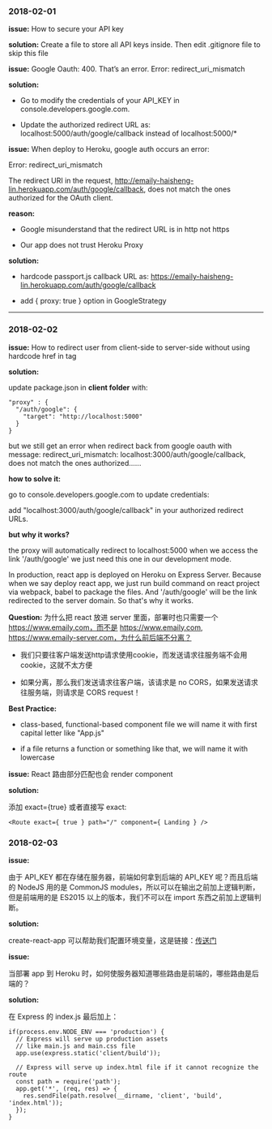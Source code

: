 ### 2018-02-01

**issue:** How to secure your API key

**solution:** Create a file to store all API keys inside. Then edit .gitignore file to skip this file

**issue:** Google Oauth: 400. That’s an error. Error: redirect_uri_mismatch

**solution:** 

- Go to modify the credentials of your API_KEY in console.developers.google.com.

- Update the authorized redirect URL as: localhost:5000/auth/google/callback instead of localhost:5000/*

**issue:** When deploy to Heroku, google auth occurs an error: 

Error: redirect_uri_mismatch

The redirect URI in the request, http://emaily-haisheng-lin.herokuapp.com/auth/google/callback, does not match the ones authorized for the OAuth client. 

**reason:**

- Google misunderstand that the redirect URL is in http not https

- Our app does not trust Heroku Proxy

**solution:**

- hardcode passport.js callback URL as: https://emaily-haisheng-lin.herokuapp.com/auth/google/callback

- add { proxy: true } option in GoogleStrategy

---

### 2018-02-02

**issue:** How to redirect user from client-side to server-side without using hardcode href in <a> tag

**solution:** 

update package.json in **client folder** with:

```
"proxy" : {
  "/auth/google": {
    "target": "http://localhost:5000"
  }
}
```

but we still get an error when redirect back from google oauth with message: redirect_uri_mismatch:
localhost:3000/auth/google/callback, does not match the ones authorized......

**how to solve it:**

go to console.developers.google.com to update credentials:

add "localhost:3000/auth/google/callback" in your authorized redirect URLs.

**but why it works?**

the proxy will automatically redirect to localhost:5000 when we access the link '/auth/google'
we just need this one in our development mode.

In production, react app is deployed on Heroku on Express Server. Because when we say deploy react app, we just run build command on react project via webpack, babel to package the files. And '/auth/google' will be the link redirected to the server domain. So that's why it works.

**Question:** 为什么把 react 放进 server 里面，部署时也只需要一个 https://www.emaily.com，而不是 https://www.emaily.com, https://www.emaily-server.com，为什么前后端不分离？

- 我们只要往客户端发送http请求使用cookie，而发送请求往服务端不会用cookie，这就不太方便

- 如果分离，那么我们发送请求往客户端，该请求是 no CORS，如果发送请求往服务端，则请求是 CORS request！

**Best Practice:** 

- class-based, functional-based component file we will name it with first capital letter like "App.js"

- if a file returns a function or something like that, we will name it with lowercase

**issue:** React 路由部分匹配也会 render component

**solution:** 

添加 exact={true} 或者直接写 exact:
```
<Route exact={ true } path="/" component={ Landing } />
```

### 2018-02-03

**issue:**

由于 API_KEY 都在存储在服务器，前端如何拿到后端的 API_KEY 呢？而且后端的 NodeJS 用的是 CommonJS modules，所以可以在输出之前加上逻辑判断，但是前端用的是 ES2015 以上的版本，我们不可以在 import 东西之前加上逻辑判断。

**solution:** 

create-react-app 可以帮助我们配置环境变量，这是链接：[传送门](https://github.com/haisheng-lin/Emaily-Server/tree/master/client#adding-custom-environment-variables)

**issue:**

当部署 app 到 Heroku 时，如何使服务器知道哪些路由是前端的，哪些路由是后端的？

**solution:** 

在 Express 的 index.js 最后加上：
```
if(process.env.NODE_ENV === 'production') {
  // Express will serve up production assets
  // like main.js and main.css file
  app.use(express.static('client/build'));

  // Express will serve up index.html file if it cannot recognize the route
  const path = require('path');
  app.get('*', (req, res) => {
    res.sendFile(path.resolve(__dirname, 'client', 'build', 'index.html'));
  });
}
```